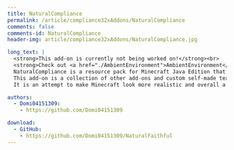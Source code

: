 ```yaml
---
title: NaturalCompliance
permalink: /article/compliance32xAddons/NaturalCompliance
comments: false
comments-id: NaturalCompliance
header-img: article/compliance32xAddons/NaturalCompliance.jpg

long_text: |
  <strong>This add-on is currently not being worked on!</strong><br>
  <strong>Check out <a href="./AmbientEnvironment">AmbientEnvironment</a></strong><br><br>
  NaturalCompliance is a resource pack for Minecraft Java Edition that works as an add-on for Compliance.
  This add-on is a collection of other add-ons and custom self-made textures to ensure compatability and the best possible user experience.
  It is an attempt to make Minecraft look more realistic and overall a little bit better.

authors:
  - Domi04151309:
    - https://github.com/Domi04151309

download:
  - GitHub:
    - https://github.com/Domi04151309/NaturalFaithful
---
```

